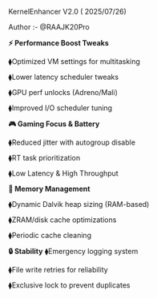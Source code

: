 KernelEnhancer V2.0 ( 2025/07/26)

Author :- @RAAJK20Pro

**⚡ Performance Boost Tweaks**

⧫︎Optimized VM settings for multitasking

⧫︎Lower latency scheduler tweaks

⧫︎GPU perf unlocks (Adreno/Mali)

⧫︎Improved I/O scheduler tuning

**🎮 Gaming Focus & Battery**

⧫︎Reduced jitter with autogroup disable

⧫︎RT task prioritization

⧫︎Low Latency & High Throughput

**🧠 Memory Management**

⧫︎Dynamic Dalvik heap sizing (RAM-based)

⧫︎ZRAM/disk cache optimizations

⧫︎Periodic cache cleaning 

**🔒 Stability**
⧫︎Emergency logging system

⧫︎File write retries for reliability

⧫︎Exclusive lock to prevent duplicates  
